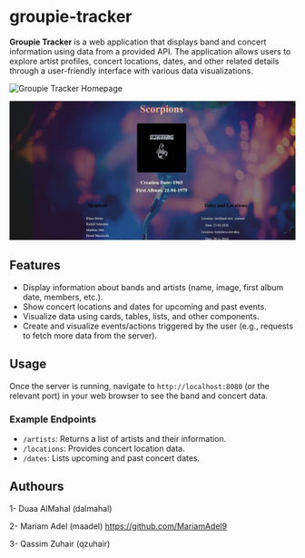 
# groupie-tracker

**Groupie Tracker** is a web application that displays band and concert information using data from a provided API. The application allows users to explore artist profiles, concert locations, dates, and other related details through a user-friendly interface with various data visualizations.

![Groupie Tracker Homepage](image1.png)


![Artist Details](image2.png)


## Features

- Display information about bands and artists (name, image, first album date, members, etc.).
- Show concert locations and dates for upcoming and past events.
- Visualize data using cards, tables, lists, and other components.
- Create and visualize events/actions triggered by the user (e.g., requests to fetch more data from the server).

## Usage

Once the server is running, navigate to `http://localhost:8080` (or the relevant port) in your web browser to see the band and concert data.

### Example Endpoints

- `/artists`: Returns a list of artists and their information.
- `/locations`: Provides concert location data.
- `/dates`: Lists upcoming and past concert dates.

## Authours 

1- Duaa AlMahal (dalmahal)

2- Mariam Adel (maadel) https://github.com/MariamAdel9

3- Qassim Zuhair (qzuhair)
